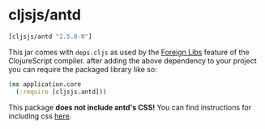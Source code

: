 # cljsjs/antd

[](dependency)
```clojure
[cljsjs/antd "2.5.0-0"]
```
[](/dependency)


This jar comes with `deps.cljs` as used by the [Foreign Libs][flibs] feature
of the ClojureScript compiler. after adding the above dependency to your project
you can require the packaged library like so:

```clojure
(ns application.core
  (:require [cljsjs.antd]))
```

This package **does not include antd's CSS!** You can find instructions for
including css [here](https://ant.design/docs/react/install).

[flibs]: https://github.com/clojure/clojurescript/wiki/Packaging-Foreign-Dependencies
